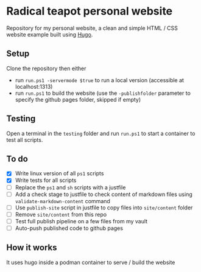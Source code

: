 # Radical teapot personal website

Repository for my personal website, a clean and simple HTML / CSS website example built using [Hugo](https://gohugo.io/).

## Setup

Clone the repository then either

- run `run.ps1 -servermode $true` to run a local version (accessible at localhost:1313)
- run `run.ps1` to build the website (use the `-publishfolder` parameter to specify the github pages folder, skipped if
empty)

## Testing

Open a terminal in the `testing` folder and run `run.ps1` to start a container to test all scripts.

## To do

- [x] Write linux version of all `ps1` scripts
- [x] Write tests for all scripts
- [ ] Replace the `ps1` and `sh` scripts with a justfile
- [ ] Add a check stage to justfile to check content of markdown files using `validate-markdown-content` command
- [ ] Use `publish-site` script in justfile to copy files into `site/content` folder
- [ ] Remove `site/content` from this repo
- [ ] Test full publish pipeline on a few files from my vault
- [ ] Auto-push published code to github pages

## How it works

It uses hugo inside a podman container to serve / build the website
